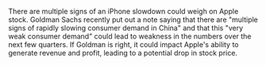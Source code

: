There are multiple signs of an iPhone slowdown could weigh on Apple stock. Goldman Sachs recently put out a note saying that there are "multiple signs of rapidly slowing consumer demand in China" and that this "very weak consumer demand" could lead to weakness in the numbers over the next few quarters. If Goldman is right, it could impact Apple's ability to generate revenue and profit, leading to a potential drop in stock price.